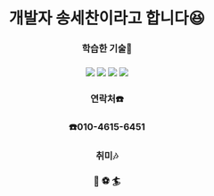 <h1 align="center">개발자 송세찬이라고 합니다😆</h1>

<h3 align="center">학습한 기술📝</h3>

<h3 align="center"><img src="https://img.shields.io/badge/Python-3766AB?style=flat-square&logo=Python&logoColor=white"/>   <img src="https://img.shields.io/badge/C++-00599C?logo=C++">   <img src="https://img.shields.io/badge/androidstudio-3DDC84?logo=androidstudio"> <img src="https://img.shields.io/badge/JAVA-007396?style=flat-square&logo=Java&logoColor=white"/></h3>
<h3 align="center">연락처☎️</h3>    <h3 align="center">☎️010-4615-6451</h3>
<h3 align="center">취미🎶</h3>     <h3 align="center">🎸 ⚽ 🏄</h3>



